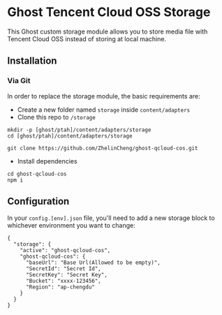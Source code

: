 # Ghost Tencent Cloud OSS Storage
This Ghost custom storage module allows you to store media file with Tencent Cloud OSS instead of storing at local machine.

## Installation
### Via Git
In order to replace the storage module, the basic requirements are:

- Create a new folder named `storage` inside `content/adapters`
- Clone this repo to `/storage`
```
mkdir -p [ghost/ptah]/content/adapters/storage
cd [ghost/ptah]/content/adapters/storage

git clone https://github.com/ZhelinCheng/ghost-qcloud-cos.git
```
- Install dependencies
```
cd ghost-qcloud-cos
npm i
```

## Configuration

In your `config.[env].json` file, you'll need to add a new storage block to whichever environment you want to change:

```
{
  "storage": {
    "active": "ghost-qcloud-cos",
    "ghost-qcloud-cos": {
      "baseUrl": "Base Url(Allowed to be empty)",
      "SecretId": "Secret Id",
      "SecretKey": "Secret Key",
      "Bucket": "xxxx-123456",
      "Region": "ap-chengdu"
    }
  }
}
```
